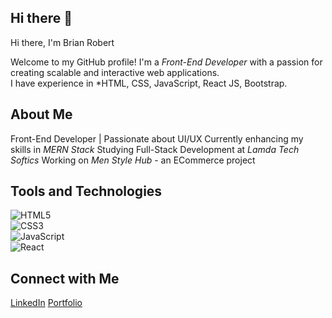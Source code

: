 ## Hi there 👋

Hi there, I'm Brian Robert 

Welcome to my GitHub profile! I'm a *Front-End Developer* with a passion for creating scalable and interactive web applications.  
I have experience in *HTML, CSS, JavaScript, React JS, Bootstrap. 

##  About Me  
 Front-End Developer | Passionate about UI/UX
 Currently enhancing my skills in *MERN Stack*
 Studying Full-Stack Development at *Lamda Tech Softics*
 Working on *Men Style Hub* - an ECommerce project

##  Tools and Technologies  
![HTML5](https://img.shields.io/badge/-HTML5-E34F26?style=flat&logo=html5&logoColor=white)  
![CSS3](https://img.shields.io/badge/-CSS3-1572B6?style=flat&logo=css3)  
![JavaScript](https://img.shields.io/badge/-JavaScript-F7DF1E?style=flat&logo=javascript&logoColor=black)  
![React](https://img.shields.io/badge/-React-61DAFB?style=flat&logo=react&logoColor=black)  


##  Connect with Me  
[LinkedIn](https://www.linkedin.com/in/your-profile)
[Portfolio](https://your-portfolio.com)

